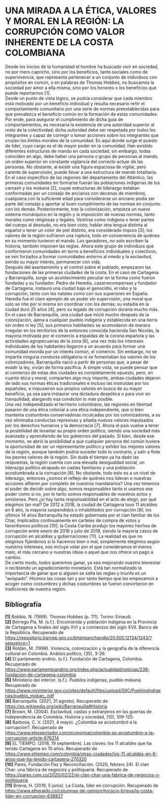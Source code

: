 # UNA MIRADA A LA ÉTICA, VALORES Y MORAL EN LA REGIÓN: LA CORRUPCIÓN COMO VALOR INHERENTE DE LA COSTA COLOMBIANA

Desde los inicios de la humanidad el hombre ha buscado vivir en sociedad, no por mero capricho, sino por los beneficios, tanto sociales como de supervivencia, que representa pertenecer a un conjunto de individuos con propósitos en común, o en palabras de Thomas Hobbes, no buscamos la sociedad por amor a ella misma, sino por los honores o los beneficios que puede reportarnos [1].\
Desde un punto de vista lógico, se podría considerar que cada miembro está motivado por un beneficio individual y resulta necesario reñir el comportamiento comunitario por una serie de normas preestablecidas para que prevalezca el beneficio común en la formación de estas comunidades. Por ende, para asegurar el cumplimiento de dicha guía de comportamientos, es necesaria la existencia de una autoridad superior al resto de la colectividad; dicha autoridad debe ser respetada por todos los integrantes y capaz de corregir o tomar acciones sobre los integrantes que cruzan los límites morales de la comunidad. Es aquí donde surge el puesto de líder, cuyo cargo es el de mayor poder en la comunidad. Han existido diferentes estructuras de mando en cada sociedad, sin embargo, todas coinciden en algo, debe haber una persona o grupo de personas al mando, un orden superior en constante vigilancia del correcto actuar de las personas. No obstante, al existir una figura espaciosa de vigilar, pero carente de supervisión, puede llevar a una estructura de mando totalitaria.\
En el caso específico de las regiones del departamento del Atlántico, las primeras comunidades en formarse fueran las poblaciones indígenas de los camash y los mokaná [2], cuyas estructuras de liderazgo estaban conformadas por un consejo de ancianos con decenas de miembros, cualquiera con la suficiente edad para considerarse un anciano podía ser parte del consejo y aportar al buen cumplimiento de las normas en conjunto con los demás. Posteriormente, tras la colonización, empieza un nuevo sistema monárquico en la región y la imposición de nuevas normas, tanto morales como religiosas y legales. Vestirse como indigena o tener partes del cuerpo al desnudo, no era bien visto; hablar otra lengua distinta al español o tener un color de piel distinto, era considerado impuro [3]; los valores de la región sufrieron una ruptura, todo en conveniencia de quiénes en su momento tuvieron el mando. Los ganadores, no solo escriben la historia, también imponen las reglas. Ahora este grupo de individuos que conformaron comunidades en torno a beneficios individuales y colectivos, se ven forzados a formar comunidades entorno al miedo y la esclavitud, siendo su mayor interés, permanecer con vida.\
Después del asentamiento y el control sobre el poblado, empezaron las fundaciones de las primeras ciudades de la costa. En el caso de Cartagena y Barranquilla, surge un acontecimiento peculiar en la forma como fueron fundadas y su fundador. Pedro de Heredia, cazarrecompensas y fundador de Cartagena, instauró una ciudad bajo el genocidio, el robo y la corrupción, tanto con los natales como con sus superiores en España. Heredia fue el claro ejemplo de un poder sin supervisión, una moral que solo se riñe por sí misma sin coordinar con los demás; su estadía en la ciudad duró 25 años [4], pero su legado de corrupción duraría mucho más. En el caso de Barranquilla, una ciudad que inició mucho después de la colonización, ajena a cualquier pueblo indigena y establecida en una tierra sin orden ni ley [5]; sus primeros habitantes se acomodaron de manera irregular en los territorios de la entonces conocida hacienda San Nicolás, la mayoría motivada por el comercio a espaldas de la corona española y las actividades agropecuarias de la zona [6], una vez más los intereses individuales de los habitantes llegaron a un acuerdo para formar una comunidad movida por un interés común, el comercio. Sin embargo, no se impartía ninguna conducta obligatoria ni se fomentaban los valores de los colonizadores, Barranquilla nació a partir de personas que, a pesar de evadir la ley, vivían de forma pacífica. A simple vista, se puede pensar que el comienzo de estas dos ciudades es completamente opuesto, pero, en cuanto ética y moral, comparten algo muy importe, ambas ciudades dejaron de lado sus normas éticas tradicionales e incluso las instruidas por los españoles, e impusieron sus propios valores en busca de su mayor beneficio, ya sea para instaurar una dictadura despótica o para vivir en tranquilidad, alargando esa condición lo más posible.\
Una vez independizado el territorio colombiano, las regiones en libertad pasaron de una ética colonial a una ética independiente, que si bien mantenía costumbres conservadoras inculcadas por los colonizadores, a su vez eliminaba conductas represivas y añadía nuevos valores impulsados por los derechos humanos y la democracia [7]. Ahora el país vuelve a tener la posibilidad de levantar su propio orden político, siendo una sociedad más avanzada y aprendiendo de los gobiernos del pasado. Si bien, desde ese momento, se abrió la posibilidad a que cualquier persona del común tuviera la oportunidad de ser un representante político y exhibir los mejores valores de la región, aunque también podría suceder todo lo contrario, y salir a flote los peores valores de la región. Sin duda el tiempo ya ha dado las respuestas, la región cuenta con una elevada desigualdad social, un liderazgo político atrapado en castas familiares y una población acostumbrada a la corrupción [8]. No obstante, todo esto es a un nivel de liderazgo, entonces ¿somos el reflejo de quiénes nos lideran o nuestras acciones difieren por completo de nuestros mandatarios? Una vez tenemos el poder de decidir sobre algo, somos responsables tanto si usamos ese poder como si no, por lo tanto somos responsables de nuestros actos y omisiones. Pero ¿si hay tanta responsabilidad en el acto de elegir, por qué elegimos tan mal? De 2012 a 2018, la ciudad de Cartagena tuvo 11 alcaldes en 6 año, la mayoría suspendidos o inhabilitados por corrupción [9]; los últimos 14 años Barranquilla ha estado gobernada por el clan familiar de los Char, implicados continuamente en carteles de compra de votos y favoritismos políticos [10]; la Costa Caribe produjo los mayores hechos de corrupción entre enero de 2016 y julio de 2018, siendo la mayoría casos de corrupción en alcaldías y gobernaciones [11]. La realidad es que no elegimos fijándonos si lo hacemos bien o mal, simplemente elegimos según nuestros intereses, eso incluye votar por el que consideramos el menos malo, el más cercano a nuestras ideas o aquel que nos ofrece un pago a cambio.\
De cierto modo, todos queremos ganar, ya sea mejorando nuestro bienestar o recibiendo un agradecimiento monetario. Está tan normalizado la importancia de ganar que si alguien se salta las reglas y triunfa es un “avispado”. Hicimos las cosas tan y por tanto tiempo que las empezamos a acoger como costumbres y dichas costumbres se fueron convirtieron en tradiciones de nuestra región.

## Bibliografía
**[1]** Bobbio, N. (1989). Thomas Hobbes (p. 111). Torino: Einaudi. \
**[2]** Borrego Pla, M. (s.f.). Encomienda y población indígena en la Provincia de Cartagena a finales del siglo XVI y a comienzos del siglo XVII. Banco de la República. Recuperado de https://repositorio.banrep.gov.co/bitstream/handle/20.500.12134/1243/?sequence=1 \
**[3]** Roldán, M. (1998). Violencia, colonización y la geografía de la diferencia cultural en Colombia. Análisis político, (35), 3-26. \
**[4]** El parlamento andino. (s.f.). Fundación de Cartagena, Colombia. Recuperado de https://www.parlamentoandino.org/index.php/actualidad/noticias/238-fundacion-de-cartagena-colombia \
**[5]** Ministerio del interior. (s.f.). Pueblos indígenas, pueblo mokaná. Recuperado de https://www.mininterior.gov.co/sites/default/files/upload/SIIC/PueblosIndigenas/pueblo_mokan_.pdf  \
**[6]** Barranquilla. (2021, 31 agosto). Recuperado de https://es.wikipedia.org/wiki/Barranquilla#Historia \
**[7]** Brown, M. (2004). Esclavitud, castas y extranjeros en las guerras de Independencia de Colombia. Historia y sociedad, (10), 109-125. \
**[8]** Barbosa, C. V. (2021, 4 mayo). ¿Colombia se acostumbró a la corrupción?. Recuperado de  https://www.elespectador.com/economia/colombia-se-acostumbro-a-la-corrupcion-article-676214 \
**[9]** EL TIEMPO. (2018, 19 septiembre). Las claves: los 11 alcaldes que ha tenido Cartagena en 10 años. Recuperado de https://www.eltiempo.com/colombia/otras-ciudades/los-11-alcaldes-en-6-anos-que-ha-tenido-cartagena-270320 \
**[10]** Pares, Fundación Paz y Reconciliación. (2020, febrero 24). El clan Char: una fábrica de negocios y politiquería. Recuperado de https://pares.com.co/2020/02/22/el-clan-char-una-fabrica-de-negocios-y-politiqueria \
**[11]** Brieva, H. (2019, 5 junio). La Costa, líder en corrupción. Recuperado de https://www.elheraldo.co/columnas-de-opinion/horacio-brieva/la-costa-lider-en-corrupcion-638827
